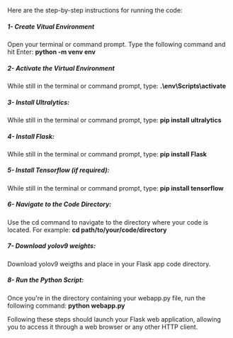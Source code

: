 Here are the step-by-step instructions for running the code:

##### 1- Create Vitual Environment
Open your terminal or command prompt.
Type the following command and hit Enter:
<b>python -m venv env</b>

##### 2- Activate the Virtual Environment
While still in the terminal or command prompt, type:
<b>.\env\Scripts\activate</b>

##### 3- Install Ultralytics:
While still in the terminal or command prompt, type:
<b>pip install ultralytics</b>

##### 4- Install Flask:
While still in the terminal or command prompt, type:
<b>pip install Flask </b>

##### 5- Install Tensorflow (if required):
While still in the terminal or command prompt, type:
<b>pip install tensorflow </b>

##### 6- Navigate to the Code Directory:
Use the cd command to navigate to the directory where your code is located. For example:
<b>cd path/to/your/code/directory </b>

##### 7- Download yolov9 weights:
Download yolov9 weigths and place in your Flask app code directory.

##### 8- Run the Python Script:
Once you're in the directory containing your webapp.py file, run the following command:
<b>python webapp.py </b>

Following these steps should launch your Flask web application, allowing you to access it through a web browser or any other HTTP client.

